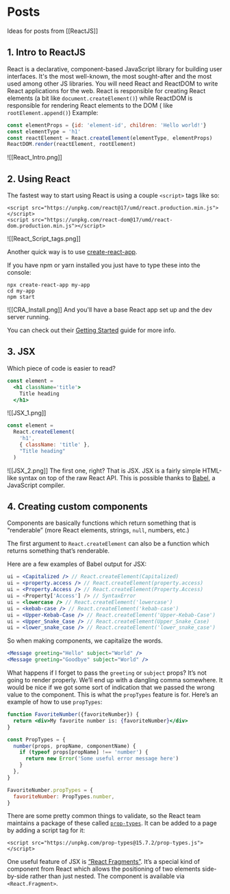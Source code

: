 # Posts
Ideas for posts from [[ReactJS]]
## 1. Intro to ReactJS
React is a declarative, component-based JavaScript library for building user interfaces. It's the most well-known, the most sought-after and the most used among other JS libraries.
You will need React and ReactDOM to write React applications for the web.
React is responsible for creating React elements (a bit like `document.createElement()`) while ReactDOM is responsible for rendering React elements to the DOM ( like `rootElement.append()`)
Example:
```javascript
const elementProps = {id: 'element-id', children: 'Hello world!'}
const elementType = 'h1'
const reactElement = React.createElement(elementType, elementProps)
ReactDOM.render(reactElement, rootElement)
```
![[React_Intro.png]]

## 2. Using React
The fastest way to start using React is using a couple `<script>` tags like so:
```markup
<script src="https://unpkg.com/react@17/umd/react.production.min.js"></script>
<script src="https://unpkg.com/react-dom@17/umd/react-dom.production.min.js"></script>
```
![[React_Script_tags.png]]

Another quick way is to use [create-react-app](https://create-react-app.dev). 

If you have npm or yarn installed you just have to type these into the console:
```
npx create-react-app my-app
cd my-app
npm start
```
![[CRA_Install.png]]
And you'll have a base React app set up and the dev server running.

You can check out their [Getting Started](https://create-react-app.dev/docs/getting-started) guide for more info.

## 3. JSX
Which piece of code is easier to read?
```jsx
const element =
  <h1 className='title'>
    Title heading
  </h1>
```
![[JSX_1.png]]
```javascript
const element =
  React.createElement(
    'h1',
    { className: 'title' },
    "Title heading"
  )
```
![[JSX_2.png]]
The first one, right?
That is JSX. JSX is a fairly simple HTML-like syntax on top of the raw React API.
This is possible thanks to [Babel](https://babeljs.io/), a JavaScript compiler.

## 4. Creating custom components
Components are basically functions which return something that is “renderable” (more React elements, strings, `null`, numbers, etc.)

The first argument to `React.createElement` can also be a function which returns something that’s renderable.

Here are a few examples of Babel output for JSX:
```jsx
ui = <Capitalized /> // React.createElement(Capitalized)
ui = <property.access /> // React.createElement(property.access)
ui = <Property.Access /> // React.createElement(Property.Access)
ui = <Property['Access'] /> // SyntaxError
ui = <lowercase /> // React.createElement('lowercase')
ui = <kebab-case /> // React.createElement('kebab-case')
ui = <Upper-Kebab-Case /> // React.createElement('Upper-Kebab-Case')
ui = <Upper_Snake_Case /> // React.createElement(Upper_Snake_Case)
ui = <lower_snake_case /> // React.createElement('lower_snake_case')
```
So when making components, we capitalize the words.

```jsx
<Message greeting="Hello" subject="World" />
<Message greeting="Goodbye" subject="World" />
```
What happens if I forget to pass the `greeting` or `subject` props? It’s not going to render properly. We’ll end up with a dangling comma somewhere. It would be nice if we got some sort of indication that we passed the wrong value to the component. This is what the `propTypes` feature is for. Here’s an example of how to use `propTypes`:
```jsx
function FavoriteNumber({favoriteNumber}) {
  return <div>My favorite number is: {favoriteNumber}</div>
}

const PropTypes = {
  number(props, propName, componentName) {
    if (typeof props[propName] !== 'number') {
      return new Error('Some useful error message here')
    }
  },
}

FavoriteNumber.propTypes = {
  favoriteNumber: PropTypes.number,
}
```

There are some pretty common things to validate, so the React team maintains a package of these called [`prop-types`](https://npm.im/prop-types). It can be added to a page by adding a script tag for it:
```markup
<script src="https://unpkg.com/prop-types@15.7.2/prop-types.js"></script>
```

One useful feature of JSX is [“React Fragments”](https://reactjs.org/docs/fragments.html). It’s a special kind of component from React which allows the positioning of two elements side-by-side rather than just nested.
The component is available via `<React.Fragment>`.